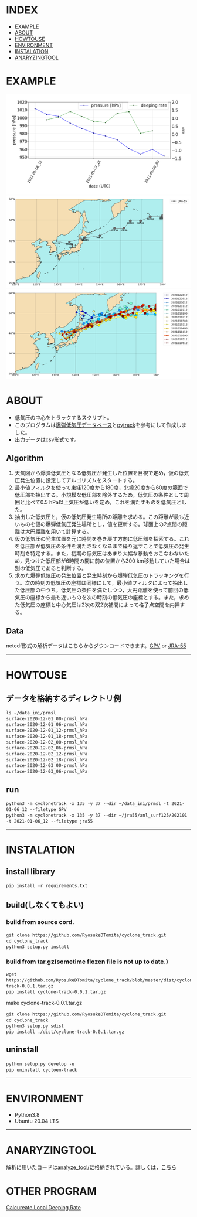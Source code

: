 # INDEX
- [EXAMPLE](#EXAMPLE)
- [ABOUT](#ABOUT)
- [HOWTOUSE](#HOWTOUSE)
- [ENVIRONMENT](#ENVIRONMENT)
- [INSTALATION](#INSTALATION)
- [ANARYZINGTOOL](#ANARYZINGTOOL)

# EXAMPLE
![example_graph](./example_fig/0106_jra.png)
![example_track](./example_fig/JRA-55.png)
![example_track_compare](./example_fig/0106_hikaku.png)

# ABOUT
- 低気圧の中心をトラックするスクリプト。
- このプログラムは[爆弾低気圧データベース](http://fujin.geo.kyushu-u.ac.jp/meteorol_bomb/algorithm/index.php)と[pytrack](https://github.com/tenomoto/pytrack)を参考にして作成しました。
- 出力データはcsv形式です。

## Algorithm
1. 天気図から爆弾低気圧となる低気圧が発生した位置を目視で定め，仮の低気圧発生位置に設定してアルゴリズムをスタートする。
2. 最小値フィルタを使って東経120度から180度，北緯20度から60度の範囲で低圧部を抽出する。小規模な低圧部を除外するため，低気圧の条件として周囲と比べて0.5 hPa以上気圧が低いを定め，これを満たすものを低気圧とした。
3. 抽出した低気圧と，仮の低気圧発生場所の距離を求める。この距離が最も近いものを仮の爆弾低気圧発生場所とし，値を更新する。球面上の2点間の距離は大円距離を用いて計算する。
4. 仮の低気圧の発生位置を元に時間を巻き戻す方向に低圧部を探索する。これを低圧部が低気圧の条件を満たさなくなるまで繰り返すことで低気圧の発生時刻を特定する。また，初期の低気圧はあまり大幅な移動をおこなわないため，見つけた低圧部が6時間の間に前の位置から300 km移動していた場合は別の低気圧であると判断する。
5. 求めた爆弾低気圧の発生位置と発生時刻から爆弾低気圧のトラッキングを行う。次の時刻の低気圧の座標は同様にして，最小値フィルタによって抽出した低圧部の中うち，低気圧の条件を満たしつつ，大円距離を使って前回の低気圧の座標から最も近いものを次の時刻の低気圧の座標とする。また，求めた低気圧の座標と中心気圧は2次の双2次補間によって格子点空間を内挿する。

## Data
netcdf形式の解析データはこちらからダウンロードできます。[GPV](http://database.rish.kyoto-u.ac.jp/arch/glob-atmos/) or [JRA-55](https://auth.diasjp.net/cas/login?service=https%3A%2F%2Fdata.diasjp.net%2Fdl%2Fstorages%2Ffilelist%2Fdataset%3A204%2Flang%3Aja)
******


# HOWTOUSE
## データを格納するディレクトリ例

```shell
ls ~/data_ini/prmsl
surface-2020-12-01_00-prmsl_hPa
surface-2020-12-01_06-prmsl_hPa
surface-2020-12-01_12-prmsl_hPa
surface-2020-12-01_18-prmsl_hPa
surface-2020-12-02_00-prmsl_hPa
surface-2020-12-02_06-prmsl_hPa
surface-2020-12-02_12-prmsl_hPa
surface-2020-12-02_18-prmsl_hPa
surface-2020-12-03_00-prmsl_hPa
surface-2020-12-03_06-prmsl_hPa
```

## run

```shell
python3 -m cyclonetrack -x 135 -y 37 --dir ~/data_ini/prmsl -t 2021-01-06_12 --filetype GPV
python3 -m cyclonetrack -x 135 -y 37 --dir ~/jra55/anl_surf125/202101 -t 2021-01-06_12 --filetype jra55
```
******


# INSTALATION
## install library

```shell
pip install -r requirements.txt
```

## build(しなくてもよい)

### build from source cord.

```shell
git clone https://github.com/RyosukeDTomita/cyclone_track.git
cd cyclone_track
python3 setup.py install
```

### build from tar.gz(sometime flozen file is not up to date.)

```shell
wget https://github.com/RyosukeDTomita/cyclone_track/blob/master/dist/cyclone-track-0.0.1.tar.gz
pip install cyclone-track-0.0.1.tar.gz
```

make cyclone-track-0.0.1.tar.gz

```shell
git clone https://github.com/RyosukeDTomita/cyclone_track.git
cd cyclone_track
python3 setup.py sdist
pip install ./dist/cyclone-track-0.0.1.tar.gz
```

## uninstall

```shell
python setup.py develop -u
pip uninstall cycloen-track
```
******


# ENVIRONMENT
- Python3.8
- Ubuntu 20.04 LTS
******


# ANARYZINGTOOL
解析に用いたコードは[analyze_tool/](./analyze_tool)に格納されている。詳しくは，[こちら](analyze_tool/README.md)


# OTHER PROGRAM
[Calcureate Local Deeping Rate](https://github.com/RyosukeDTomita/cyclone_ldr)
